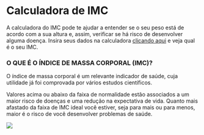 # Calculadora de IMC
<p>A calculadora do IMC pode te ajudar a entender se o seu peso está de acordo com a sua altura e, assim, 
verificar se há risco de desenvolver alguma doença. Insira seus dados na calculadora <a href="https://jhonathanribeiro.github.io/calculo-imc/">clicando aqui</a> e veja qual é o seu IMC.</p>

### O QUE É O ÍNDICE DE MASSA CORPORAL (IMC)?
<p>O índice de massa corporal é um relevante indicador de saúde, cuja utilidade já foi comprovada por vários estudos científicos.</p>
<p>Valores acima ou abaixo da faixa de normalidade estão associados a um maior risco de doenças e uma redução na expectativa de vida. Quanto mais afastado da faixa de IMC ideal você estiver, seja para mais ou para menos, maior é o risco de você desenvolver problemas de saúde.</p>

<img src="https://user-images.githubusercontent.com/37172038/105378447-9843ff00-5bea-11eb-99e7-a85722a6e593.png">
